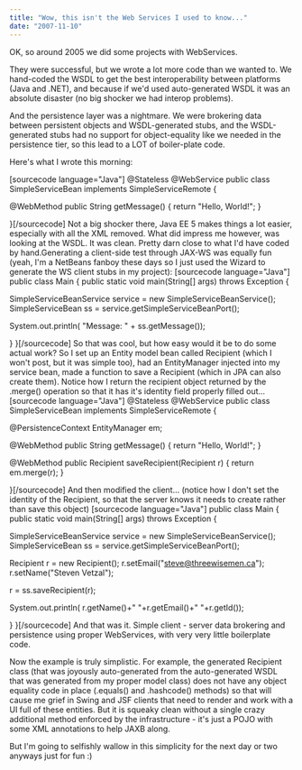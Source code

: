 ```yaml
---
title: "Wow, this isn't the Web Services I used to know..."
date: "2007-11-10"
---
```


OK, so around 2005 we did some projects with WebServices.

They were successful, but we wrote a lot more code than we wanted to. We hand-coded the WSDL to get the best interoperability between platforms (Java and .NET), and because if we'd used auto-generated WSDL it was an absolute disaster (no big shocker we had interop problems).

And the persistence layer was a nightmare. We were brokering data between persistent objects and WSDL-generated stubs, and the WSDL-generated stubs had no support for object-equality like we needed in the persistence tier, so this lead to a LOT of boiler-plate code.

Here's what I wrote this morning:

\[sourcecode language="Java"\] @Stateless @WebService public class SimpleServiceBean implements SimpleServiceRemote {

@WebMethod public String getMessage() { return "Hello, World!"; }

}\[/sourcecode\] Not a big shocker there, Java EE 5 makes things a lot easier, especially with all the XML removed. What did impress me however, was looking at the WSDL. It was clean. Pretty darn close to what I'd have coded by hand.Generating a client-side test through JAX-WS was equally fun (yeah, I'm a NetBeans fanboy these days so I just used the Wizard to generate the WS client stubs in my project): \[sourcecode language="Java"\] public class Main { public static void main(String\[\] args) throws Exception {

SimpleServiceBeanService service = new SimpleServiceBeanService(); SimpleServiceBean ss = service.getSimpleServiceBeanPort();

System.out.println( "Message: " + ss.getMessage());

} }\[/sourcecode\] So that was cool, but how easy would it be to do some actual work? So I set up an Entity model bean called Recipient (which I won't post, but it was simple too), had an EntityManager injected into my service bean, made a function to save a Recipient (which in JPA can also create them). Notice how I return the recipient object returned by the .merge() operation so that it has it's identity field properly filled out... \[sourcecode language="Java"\] @Stateless @WebService public class SimpleServiceBean implements SimpleServiceRemote {

@PersistenceContext EntityManager em;

@WebMethod public String getMessage() { return "Hello, World!"; }

@WebMethod public Recipient saveRecipient(Recipient r) { return em.merge(r); }

}\[/sourcecode\] And then modified the client... (notice how I don't set the identity of the Recipient, so that the server knows it needs to create rather than save this object) \[sourcecode language="Java"\] public class Main { public static void main(String\[\] args) throws Exception {

SimpleServiceBeanService service = new SimpleServiceBeanService(); SimpleServiceBean ss = service.getSimpleServiceBeanPort();

Recipient r = new Recipient(); r.setEmail("steve@threewisemen.ca"); r.setName("Steven Vetzal");

r = ss.saveRecipient(r);

System.out.println( r.getName()+" "+r.getEmail()+" "+r.getId());

} }\[/sourcecode\] And that was it. Simple client - server data brokering and persistence using proper WebServices, with very very little boilerplate code.

Now the example is truly simplistic. For example, the generated Recipient class (that was joyously auto-generated from the auto-generated WSDL that was generated from my proper model class) does not have any object equality code in place (.equals() and .hashcode() methods) so that will cause me grief in Swing and JSF clients that need to render and work with a UI full of these entities. But it is squeaky clean without a single crazy additional method enforced by the infrastructure - it's just a POJO with some XML annotations to help JAXB along.

But I'm going to selfishly wallow in this simplicity for the next day or two anyways just for fun :)
